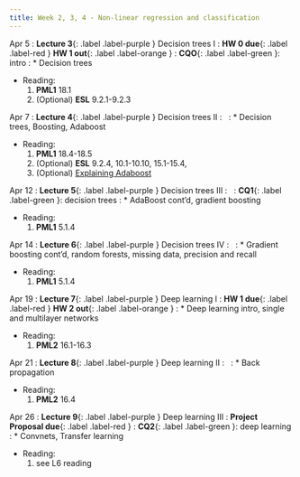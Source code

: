 ```yaml
---
title: Week 2, 3, 4 - Non-linear regression and classification
---
```


Apr 5
: **Lecture 3**{: .label .label-purple } Decision trees I 
  : **HW 0 due**{: .label .label-red }  **HW 1 out**{: .label .label-orange }
: **CQO**{: .label .label-green }: intro
: * Decision trees
  * Reading: 
      1. **PML1** 18.1
      1. (Optional) **ESL** 9.2.1-9.2.3

Apr 7
: **Lecture 4**{: .label .label-purple } Decision trees II 
  : &nbsp;
: * Decision trees, Boosting, Adaboost
  * Reading:
      1. **PML1** 18.4-18.5
      1. (Optional) **ESL** 9.2.4, 10.1-10.10, 15.1-15.4, 
      1. (Optional) [Explaining Adaboost](http://rob.schapire.net/papers/explaining-adaboost.pdf)

Apr 12
: **Lecture 5**{: .label .label-purple } Decision trees III
  : &nbsp;
: **CQ1**{: .label .label-green }: decision trees
: * AdaBoost cont’d, gradient boosting
  * Reading: 
      1. **PML1** 5.1.4

Apr 14
: **Lecture 6**{: .label .label-purple } Decision trees IV
  : &nbsp;
: *  Gradient boosting cont’d, random forests, missing data, precision and recall
  * Reading:
      1. **PML1** 5.1.4

Apr 19
: **Lecture 7**{: .label .label-purple } Deep learning I
  : **HW 1 due**{: .label .label-red }  **HW 2 out**{: .label .label-orange }
: * Deep learning intro, single and multilayer networks
  * Reading: 
      1. **PML2** 16.1-16.3

Apr 21
: **Lecture 8**{: .label .label-purple } Deep learning II
  : &nbsp;
: * Back propagation
  * Reading:
      1. **PML2** 16.4

Apr 26
: **Lecture 9**{: .label .label-purple } Deep learning III
  : **Project Proposal due**{: .label .label-red } 
: **CQ2**{: .label .label-green }: deep learning
: * Convnets, Transfer learning
  * Reading: 
      1. see L6 reading

